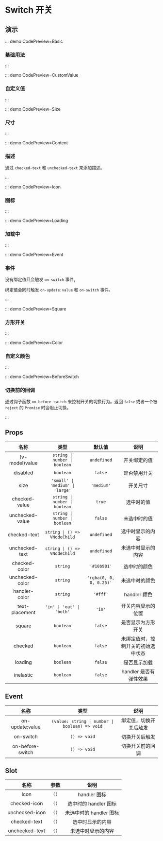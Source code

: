 # Switch 开关

## 演示

::: demo CodePreview=Basic

### 基础用法

<Basic />
:::

::: demo CodePreview=CustomValue

### 自定义值

<CustomValue />
:::

::: demo CodePreview=Size

### 尺寸

<Size />
:::

::: demo CodePreview=Content

### 描述

通过 `checked-text` 和 `unchecked-text` 来添加描述。

<Content />
:::

::: demo CodePreview=Icon

### 图标

<Icon />
:::

::: demo CodePreview=Loading

### 加载中

<Loading />
:::

::: demo CodePreview=Event

### 事件

没有绑定值只会触发 `on-switch` 事件。

绑定值会同时触发 `on-update:value` 和 `on-switch` 事件。

<Event />
:::

::: demo CodePreview=Square

### 方形开关

<Square />
:::

::: demo CodePreview=Color

### 自定义颜色

<Color />
:::

::: demo CodePreview=BeforeSwitch

### 切换前的回调

通过钩子函数 `on-before-switch` 来控制开关的切换行为。返回 `false` 或者一个被 `reject` 的 `Promise` 时会阻止切换。

<BeforeSwitch />
:::

## Props

|      名称       |               类型               |         默认值          |                说明                |
| :-------------: | :------------------------------: | :---------------------: | :--------------------------------: |
| (v-model)value  |  `string \| number \| boolean`   |       `undefined`       |            开关绑定的值            |
|    disabled     |            `boolean`             |         `false`         |            是否禁用开关            |
|      size       | `'small' \| 'medium' \| 'large'` |       `'medium'`        |              开关尺寸              |
|  checked-value  |  `string \| number \| boolean`   |         `true`          |             选中时的值             |
| unchecked-value |  `string \| number \| boolean`   |         `false`         |            未选中时的值            |
|  checked-text   |   `string \| () => VNodeChild`   |       `undefined`       |          选中时显示的内容          |
| unchecked-text  |   `string \| () => VNodeChild`   |       `undefined`       |         未选中时显示的内容         |
|  checked-color  |             `string`             |       `'#10b981'`       |            选中时的颜色            |
| unchecked-color |             `string`             | `'rgba(0, 0, 0, 0.25)'` |           未选中时的颜色           |
|  handler-color  |             `string`             |        `'#fff'`         |            handler 颜色            |
| text-placement  |    `'in' \| 'out' \| 'both'`     |         `'in'`          |         开关内容显示的位置         |
|     square      |            `boolean`             |         `false`         |         是否显示为方形开关         |
|     checked     |            `boolean`             |         `false`         | 未绑定值时，控制开关的初始选中状态 |
|     loading     |            `boolean`             |         `false`         |            是否显示加载            |
|    inelastic    |            `boolean`             |         `false`         |       handler 是否有弹性效果       |

## Event

|       名称       |                      类型                      |          说明          |
| :--------------: | :--------------------------------------------: | :--------------------: |
| on-update:value  | `(value: string \| number \| boolean) => void` | 绑定值，切换开关后触发 |
|    on-switch     |                  `() => void`                  |     切换开关后触发     |
| on-before-switch |                  `() => void`                  |    切换开关前的回调    |

## Slot

|      名称      | 参数 |          说明           |
| :------------: | :--: | :---------------------: |
|      icon      | `()` |      handler 图标       |
|  checked-icon  | `()` |  选中时的 handler 图标  |
| unchecked-icon | `()` | 未选中时的 handler 图标 |
|  checked-text  | `()` |    选中时显示的内容     |
| unchecked-text | `()` |   未选中时显示的内容    |
